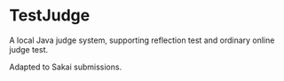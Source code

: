 # TestJudge

A local Java judge system, supporting reflection test and ordinary online judge test.

Adapted to Sakai submissions.
